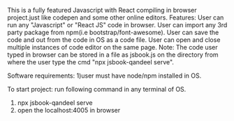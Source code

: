 This is a fully featured Javascript with React compiling in browser project.just like codepen and some other online editors.
Features:
User can run any "Javascript" or "React JS" code in browser.
User can import any 3rd party package from npm(i.e bootstrap/font-awesome).
User can save the code and out from the code in OS as a code file.
User can open and close multiple instances of code editor on the same page.
Note: The code user typed in browser can be stored in a file as jsbook.js on the directory from where the user type the cmd "npx jsbook-qandeel serve".

Software requirements:
1)user must have node/npm installed in OS.

To start project: run following command in any terminal of OS.
1) npx jsbook-qandeel serve
2) open the localhost:4005 in browser
